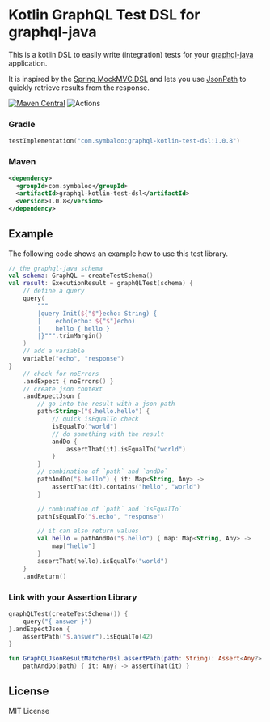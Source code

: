 Kotlin GraphQL Test DSL for graphql-java
========================================

This is a kotlin DSL to easily write (integration) tests for your [graphql-java](https://github.com/graphql-java/graphql-java)
application.

It is inspired by the [Spring MockMVC DSL](https://docs.spring.io/spring/docs/current/spring-framework-reference/languages.html#mockmvc-dsl)
and lets you use [JsonPath](https://github.com/json-path/JsonPath) to quickly retrieve results from the response.


[![Maven Central](https://maven-badges.herokuapp.com/maven-central/com.symbaloo/graphql-kotlin-test-dsl/badge.svg)](https://maven-badges.herokuapp.com/maven-central/com.symbaloo/graphql-kotlin-test-dsl)
![Actions](https://github.com/arian/graphql-kotlin-test-dsl/workflows/CI/badge.svg)

### Gradle

```kotlin
testImplementation("com.symbaloo:graphql-kotlin-test-dsl:1.0.8")
```

### Maven

```xml
<dependency>
  <groupId>com.symbaloo</groupId>
  <artifactId>graphql-kotlin-test-dsl</artifactId>
  <version>1.0.8</version>
</dependency>
```

Example
-------

The following code shows an example how to use this test library.

```kotlin
// the graphql-java schema
val schema: GraphQL = createTestSchema()
val result: ExecutionResult = graphQLTest(schema) {
    // define a query
    query(
        """
        |query Init(${"$"}echo: String) {
        |    echo(echo: ${"$"}echo)
        |    hello { hello }
        |}""".trimMargin()
    )
    // add a variable
    variable("echo", "response")
}
    // check for noErrors
    .andExpect { noErrors() }
    // create json context
    .andExpectJson {
        // go into the result with a json path
        path<String>("$.hello.hello") {
            // quick isEqualTo check
            isEqualTo("world")
            // do something with the result
            andDo {
                assertThat(it).isEqualTo("world")
            }
        }
        // combination of `path` and `andDo`
        pathAndDo("$.hello") { it: Map<String, Any> ->
            assertThat(it).contains("hello", "world")
        }

        // combination of `path` and `isEqualTo`
        pathIsEqualTo("$.echo", "response")

        // it can also return values
        val hello = pathAndDo("$.hello") { map: Map<String, Any> ->
            map["hello"]
        }
        assertThat(hello).isEqualTo("world")
    }
    .andReturn()
```

### Link with your Assertion Library

```kotlin
graphQLTest(createTestSchema()) {
    query("{ answer }")
}.andExpectJson {
    assertPath("$.answer").isEqualTo(42)
}

fun GraphQLJsonResultMatcherDsl.assertPath(path: String): Assert<Any?> =
    pathAndDo(path) { it: Any? -> assertThat(it) }
```

License
-------

MIT License

